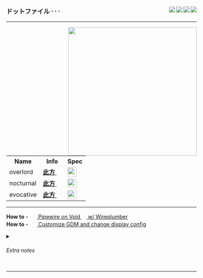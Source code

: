 <div>

<img src="https://img.shields.io/badge/dots-%23EA4AAA.svg?style=for-the-badge&logo=github&logoColor=white" align="right">
<img src="https://img.shields.io/badge/I3--GAPS-%236929C4.svg?style=for-the-badge&logo=gnometerminal&logoColor=white" align="right">
<img src="https://img.shields.io/badge/GNOME-%232284F2.svg?style=for-the-badge&logo=gnome&logoColor=white" align="right">
<img src="https://img.shields.io/badge/Linux-FCC624?style=for-the-badge&logo=linux&logoColor=black" align="right">

<h3>ドットファイル ⋅ ⋅ ⋅</h3>
</div>

** **

<img src="https://c.tenor.com/6amuFPmzdmIAAAAd/lycoris-recoil-takina.gif" align="right" height="340">
 <table>
  <tr>
    <th>Name</th>
    <th>Info</th>
    <th>Spec</th>
  </tr>
  <tr>
    <td>overlord</td>
    <td>
      <a href="https://github.com/czarhex/dotfiles/blob/main/assets/OVERLORD.md#shell"><b>此方 </b><img src="https://voidlinux.org/assets/img/void_bg.png" width="13"></a> 
    </td>
    <td>
      <!-- Desktop -->
      <img src="https://img.shields.io/static/v1?label=&message=desk workstation&color=222222&labelColor=179C7D&style=flat-square&logo=testinglibrary&logoColor=white" height="24">
    </td>
  </tr>
  <tr>
    <td>nocturnal</td>
    <td>
      <a href="https://github.com/czarhex/dotfiles/blob/main/assets/NOCTURNAL.md#shell"><b>此方 </b><img src="https://voidlinux.org/assets/img/void_bg.png" width="13"></a> 
    </td>
    <td>
      <!-- Thinkpad <b>X260</b> -->
      <img src="https://img.shields.io/static/v1?label=&message=thinkpad X260&color=222222&labelColor=EE2624&style=flat-square&logo=thinkpad&logoColor=white" height="24">
    </td>
  </tr>
  <tr>
    <td>evocative</td>
    <td>
      <a href="https://www.youtube.com/watch?v=KrwdRMWnt14&t=12s"><b>此方 </b><img src="https://voidlinux.org/assets/img/void_bg.png" width="13"></a> 
    </td>
    <td>
      <!-- Thinkpad <b>X60</b> -->
      <img src="https://img.shields.io/static/v1?label=&message=thinkpad X60&color=222222&labelColor=1261FE&style=flat-square&logo=thinkpad&logoColor=white" height="24">
    </td>
  </tr>
</table> 

** **
<!-- <img src="https://raw.githubusercontent.com/cat-milk/Anime-Girls-Holding-Programming-Books/master/Other/Chihiro_Komiya_Reading_Linux_Kernel_Book.png" align="right" width="267"> -->
  <b>How to</b>・
  <a href=https://github.com/czarhex/dotfiles/blob/main/assets/PIPEVOID.md>
    <img src="https://fedoraloveskde.org/pipewire_logo.svg" width="15"> Pipewire on Void <img src="https://voidlinux.org/assets/img/void_bg.png" width="13"> w/ Wireplumber
  </a>
  <br>
  <b>How to</b>・
  <a href=https://github.com/czarhex/dotfiles/blob/main/assets/GDMCUSTOM.md>
    <img src="https://www.nicepng.com/png/full/368-3682089_ubuntu-gnome-logo-png.png" width="15"> Customize GDM and change display config
  </a>
  <br>
    <details>
  <summary><h6>Extra notes</h6></summary>
  <b>ACPI errors?</b> change "loglevel=4" in <code>/etc/default/grub</code> to "loglevel=0" <br>
  and <code>sudo update-grub</code> 
  <br></br>
  <b>Bad TTY and GRUB resolution?</b> Add these in there:
  <pre><code>
  GRUB_GFXMODE=1920x1080x32
  GRUB_GFXPAYLOAD_LINUX=1920x1080x32
  </code></pre>
  <b>NVIDIA?</b> <code>nvidia-drm.modeset=1</code>
  <br></br>
  <b>CJK and Emoji fonts:</b> noto-fonts-cjk, noto-fonts-emoji
</details>

** **
